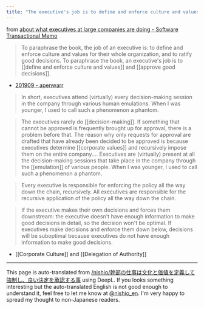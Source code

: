 ```yaml
---
title: "The executive's job is to define and enforce culture and values and approve good decisions."
---
```


from [about what executives at large companies are doing - Software Transactional Memo](https://kumagi.hatenablog.com/entry/what-executives-do)

> To paraphrase the book, the job of an executive is: to define and enforce culture and values for their whole organization, and to ratify good decisions.
> To paraphrase the book, an executive's job is to [[define and enforce culture and values]] and [[approve good decisions]].
- [201909 - apenwarr](https://apenwarr.ca/log/?m=201909)

> In short, executives attend (virtually) every decision-making session in the company through various human emulations. When I was younger, I used to call such a phenomenon a phantom.

> The executives rarely do [[decision-making]]. If something that cannot be approved is frequently brought up for approval, there is a problem before that.
>  The reason why only requests for approval are drafted that have already been decided to be approved is because executives determine [[corporate values]] and recursively impose them on the entire company.... Executives are (virtually) present at all the decision-making sessions that take place in the company through the [[emulation]] of various people. When I was younger, I used to call such a phenomenon a phantom.

> Every executive is responsible for enforcing the policy all the way down the chain, recursively.
>  All executives are responsible for the recursive application of the policy all the way down the chain.

> If the executive makes their own decisions and forces them downstream: the executive doesn't have enough information to make good decisions in detail, so the decision won't be optimal.
>  If executives make decisions and enforce them down below, decisions will be suboptimal because executives do not have enough information to make good decisions.

- [[Corporate Culture]] and [[Delegation of Authority]]

---
This page is auto-translated from [/nishio/幹部の仕事は文化と価値を定義して強制し、良い決定を承認する事](https://scrapbox.io/nishio/幹部の仕事は文化と価値を定義して強制し、良い決定を承認する事) using DeepL. If you looks something interesting but the auto-translated English is not good enough to understand it, feel free to let me know at [@nishio_en](https://twitter.com/nishio_en). I'm very happy to spread my thought to non-Japanese readers.